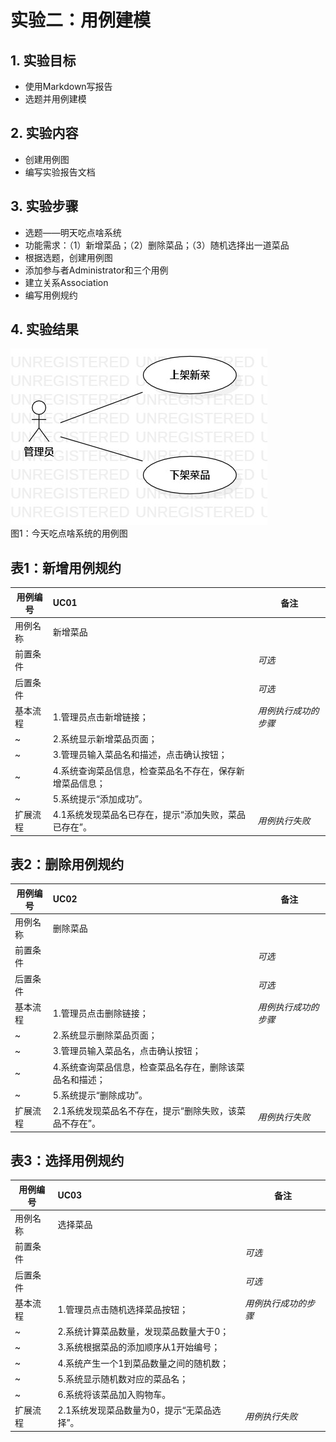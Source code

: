 # 实验二：用例建模


## 1. 实验目标

- 使用Markdown写报告
- 选题并用例建模

## 2. 实验内容

- 创建用例图
- 编写实验报告文档

## 3. 实验步骤

- 选题——明天吃点啥系统
- 功能需求：（1）新增菜品；（2）删除菜品；（3）随机选择出一道菜品
- 根据选题，创建用例图
- 添加参与者Administrator和三个用例
- 建立关系Association
- 编写用例规约


## 4. 实验结果

![用例图](./Lab2_UseCaseDiagram1.jpg)  
图1：今天吃点啥系统的用例图

 
 
## 表1：新增用例规约  

用例编号  | UC01 | 备注  
-|:-|-  
用例名称  | 新增菜品  |   
前置条件  |     | *可选*   
后置条件  |      | *可选*   
基本流程  | 1.管理员点击新增链接；  |*用例执行成功的步骤*    
~| 2.系统显示新增菜品页面；  |   
~| 3.管理员输入菜品名和描述，点击确认按钮；  |   
~| 4.系统查询菜品信息，检查菜品名不存在，保存新增菜品信息；  |   
~| 5.系统提示“添加成功”。  |  
扩展流程  | 4.1系统发现菜品名已存在，提示“添加失败，菜品已存在”。 |*用例执行失败* 



## 表2：删除用例规约  

用例编号  | UC02 | 备注  
-|:-|-  
用例名称  | 删除菜品  |   
前置条件  |      | *可选*   
后置条件  |      | *可选*   
基本流程  | 1.管理员点击删除链接；  |*用例执行成功的步骤*    
~| 2.系统显示删除菜品页面；  |   
~| 3.管理员输入菜品名，点击确认按钮；   |   
~| 4.系统查询菜品信息，检查菜品名存在，删除该菜品名和描述；   |   
~| 5.系统提示“删除成功”。   |   
扩展流程  | 2.1系统发现菜品名不存在，提示“删除失败，该菜品不存在”。  |*用例执行失败* 



## 表3：选择用例规约  

用例编号  | UC03 | 备注  
-|:-|-  
用例名称  | 选择菜品  |   
前置条件  |      | *可选*   
后置条件  |      | *可选*   
基本流程  | 1.管理员点击随机选择菜品按钮；  |*用例执行成功的步骤*    
~| 2.系统计算菜品数量，发现菜品数量大于0；  |   
~| 3.系统根据菜品的添加顺序从1开始编号；   |   
~| 4.系统产生一个1到菜品数量之间的随机数；   |   
~| 5.系统显示随机数对应的菜品名；   |   
~| 6.系统将该菜品加入购物车。   |   
扩展流程  | 2.1系统发现菜品数量为0，提示“无菜品选择”。  |*用例执行失败* 
